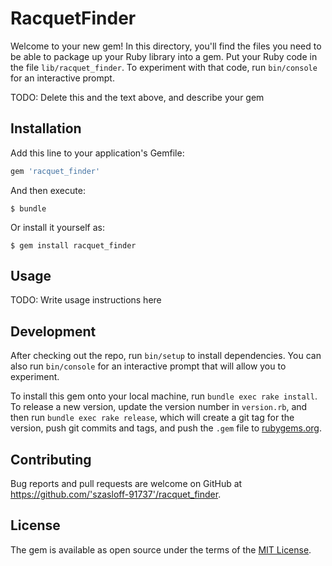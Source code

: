 # RacquetFinder

Welcome to your new gem! In this directory, you'll find the files you need to be able to package up your Ruby library into a gem. Put your Ruby code in the file `lib/racquet_finder`. To experiment with that code, run `bin/console` for an interactive prompt.

TODO: Delete this and the text above, and describe your gem

## Installation

Add this line to your application's Gemfile:

```ruby
gem 'racquet_finder'
```

And then execute:

    $ bundle

Or install it yourself as:

    $ gem install racquet_finder

## Usage

TODO: Write usage instructions here

## Development

After checking out the repo, run `bin/setup` to install dependencies. You can also run `bin/console` for an interactive prompt that will allow you to experiment.

To install this gem onto your local machine, run `bundle exec rake install`. To release a new version, update the version number in `version.rb`, and then run `bundle exec rake release`, which will create a git tag for the version, push git commits and tags, and push the `.gem` file to [rubygems.org](https://rubygems.org).

## Contributing

Bug reports and pull requests are welcome on GitHub at https://github.com/'szasloff-91737'/racquet_finder.

## License

The gem is available as open source under the terms of the [MIT License](https://opensource.org/licenses/MIT).

